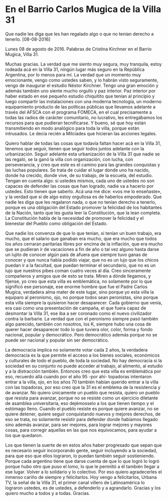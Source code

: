 # En el Barrio Carlos Mugica de la Villa 31

Que nadie les diga que les han regalado algo o que no tenían derecho a tenerlo.
[08-08-2016]

Lunes 08 de agosto de 2016. Palabras de Cristina Kirchner en el Barrio Mugica, Villa 31.



Muchas gracias. La verdad que me siento muy segura, muy tranquila, estoy rodeada acá en la Villa 31, ningún lugar más seguro en la República Argentina, por lo menos para mí.
La verdad que un momento muy emocionante, vengo como ustedes saben, y lo habrán visto seguramente, vengo de inaugurar el estudio Néstor Kirchner. Tengo una gran emoción y además también uno siente mucho orgullo y paz interior. Paz interior por haber estado en ese pequeño estudio chiquitito que tenían al principio y luego compartir las instalaciones con una moderna tecnología, un moderno equipamiento producto de las políticas públicas que llevamos adelante a través del AFSCA con el programa FOMECA, en el cual precisamente a todas las radios de carácter comunitario, no lucrativo, les entregábamos los recursos para que pudieran tecnificarse. Y bueno, sé que hoy están transmitiendo en modo analógico para toda la villa, porque están intrusados. Le decía recién a Milcíades que hicieran las acciones legales.

Quiero hablar de todas las cosas que todavía faltan hacer acá en la Villa 31, tenemos que seguir, tienen que seguir todos juntos adelante con la urbanización. Seguir adelante esta urbanización de la Villa 31 que nadie se las regaló, se la ganó la villa con organización, con lucha, con perseverancia, y creo que este es el camino para las grandes conquistas y las luchas populares. Se trata de cuidar el lugar donde uno ha nacido, donde ha crecido, donde vive, de su trabajo, de la escuela, del estudio.
Tengan en cuenta algo: si ustedes mismos, cada uno de ustedes no son capaces de defender las cosas que han logrado, nadie va a hacerlo por ustedes. Esto tienen que saberlo. Acá una me dice: «vos me lo enseñaste», y la verdad que si de algo estoy orgullosa es de haberlos empoderado. Que nadie les diga que les regalaron nada, o que no tenían derecho a tenerlo, porque es una obligación del Estado promover la felicidad de los habitantes de la Nación, tanto que les gusta leer la Constitución, que la lean completa. La Constitución habla de la necesidad de promover la felicidad y el bienestar del Pueblo como obligación del Estado.

Que nadie los convenza de que lo que tenían, si tenían un buen trabajo, era mucho, que el salario que ganaban era mucho, que era mucho que todos los años cerraran paritarias libres por encima de la inflación, que era mucho que se pudieran ir de vacaciones a fin de año o tal vez alguno hasta darse un lujito de conocer algún país de afuera que siempre tuvo ganas de conocer y que nunca había podido viajar, que no es un lujo que los chicos puedan ir a la facultad, que puedan terminar el secundario, que no es un lujo que nuestros pibes coman cuatro veces al día. Creo sinceramente compañeros y amigos que de esto se trata.
Miren a dónde llegamos, y fíjense, yo creo que esta villa es emblemática, no solamente por lo que significó ese personaje, ese enorme hombre que fue el Padre Carlos Mugica, verdadera alma mater de este lugar, sino porque yo esta villa la equiparo al peronismo, ojo, no porque todos sean peronistas, sino porque esta villa siempre la quisieron hacer desaparecer. Cada gobierno que venía, era casi como una presentación de campaña, el que fuera capaz de desmontar la Villa 31, ese iba a ser coronado como el nuevo civilizador contra la barbarie. La verdad que con el peronismo siempre pasó también algo parecido, también con nosotros, los K, siempre hubo una cosa de querer hacer desaparecer todo lo que tuviera olor, color, forma y fondo nacional, popular y democrático. Pero democrático además porque no se puede ser nacional y popular sin ser democrático.

La democracia implica no solamente votar cada 2 años, la verdadera democracia es la que permite el acceso a los bienes sociales, económicos y culturales de todo el pueblo, de toda la sociedad. No hay democracia si la sociedad en su conjunto no puede acceder al trabajo, al alimento, al estudio y a la distracción también.
Entonces creo que esta villa es emblemática por eso, recuerdo allá cuando por el año 95 -por ahí- topadoras intentaron entrar a la villa, ojo, en los años 70 también habían querido entrar a la villa con las topadoras, por eso creo que la 31 es el emblema de la resistencia y de avanzar. No quiero únicamente un pueblo que resista, quiero un pueblo que resista para avanzar, porque no se resiste como un ejercicio diletante de asamblea universitaria, eso dejémosselo a los que tienen tiempo y el estómago lleno. Cuando el pueblo resiste es porque quiere avanzar, no se quiere detener, quiere seguir conquistando nuevos y mejores derechos, de eso se trata, no solamente resistir para defender donde habíamos llegado sino además avanzar, para ser mejores, para lograr mejores y mayores cosas, para corregir aquellas en las que nos equivocamos, para ayudar a los que quedaron.

Los que tienen la suerte de en estos años haber progresado que sepan que es necesario seguir incorporando gente, seguir incluyendo a la sociedad, para que eso que ellos lograron, lo puedan también seguir sostieniendo. Porque cada argentino tiene que darse cuenta de que lo que logró lo logró porque hubo otro que puso el lomo, lo que le permiitó a él también llegar a ese lugar. Volver a lo solidario y lo colectivo.
Por eso quiero agradecerles el inmenso cariño de siempre y felicitarlos. Hoy vengo a felicitarlos, Urbana TV, la señal de la Villa 31, el primer canal villero de Latinoamérica lo lograron ustedes, es de ustedes, a defenderlo y a agrandarlo. Gracias y los quiero mucho a todos y a todas. Gracias.







